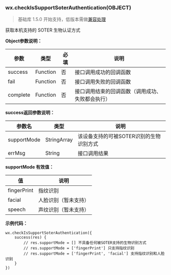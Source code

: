 <!-- https://mp.weixin.qq.com/debug/wxadoc/dev/api/checkIsSupportSoterAuthentication.html -->

### wx.checkIsSupportSoterAuthentication(OBJECT)

> 基础库 1.5.0 开始支持，低版本需做[兼容处理](https://mp.weixin.qq.com/debug/wxadoc/dev/framework/compatibility.html)

获取本机支持的 SOTER 生物认证方式

**Object参数说明：**

  参数       |  类型       |  必填 |  说明                       
-------------|-------------|-------|-----------------------------
  success    |  Function   |  否   |  接口调用成功的回调函数     
  fail       |  Function   |  否   |  接口调用失败的回调函数     
  complete   |  Function   |  否   |接口调用结束的回调函数（调用成功、失败都会执行）

**success返回参数说明：**

  参数名        |  类型          |  说明                     
----------------|----------------|---------------------------
  supportMode   |  StringArray   |该设备支持的可被SOTER识别的生物识别方式
  errMsg        |  String        |  接口调用结果             

**supportMode 有效值：**

  值            |  说明         
----------------|---------------
  fingerPrint   |  指纹识别     
  facial        |人脸识别（暂未支持）
  speech        |声纹识别（暂未支持）

**示例代码：**

    wx.checkIsSupportSoterAuthentication({
        success(res) {
            // res.supportMode = [] 不具备任何被SOTER支持的生物识别方式
            // res.supportMode = ['fingerPrint'] 只支持指纹识别
            // res.supportMode = ['fingerPrint', 'facial'] 支持指纹识别和人脸识别
        }
    })
